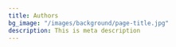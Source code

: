 ```yaml
---
title: Authors
bg_image: "/images/background/page-title.jpg"
description: This is meta description
---
```

